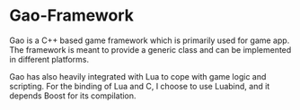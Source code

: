 Gao-Framework
=============

Gao is a C++ based game framework which is primarily used for game app. 
The framework is meant to provide a generic class and can be implemented in different platforms.

Gao has also heavily integrated with Lua to cope with game logic and scripting. 
For the binding of Lua and C, I choose to use Luabind, and it depends Boost for its compilation.
